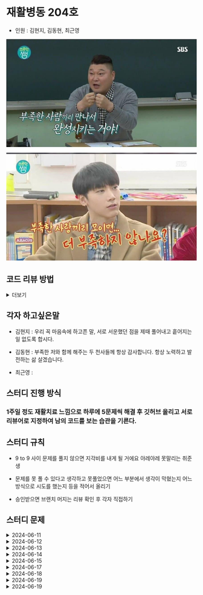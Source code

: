 # 재활병동 204호

- 인원 : 김현지, 김동현, 최근영

![alt text](image-1.png)

## 코드 리뷰 방법

<details>
  <summary>더보기</summary>

![alt text](image.png)

1. 들어간다

![alt text](image-2.png)

2. 커밋 버튼을 누른다

![alt text](image-3.png)

3. 리뷰할 커밋에 들어간다

![alt text](image-4.png)

4. 리뷰 혹은 궁금한 부분에 + 버튼을 눌러서 comment를 남긴다.

![alt text](image-5.png)

5. 메인으로 돌아오면 위와 같이 생성된 것을 볼 수 있다.

</details>

## 각자 하고싶은말

- 김현지 : 우리 꼭 마음속에 하고픈 말, 서로 서운했던 점을 제때 풀어내고 흩어지는 일 없도록 합시다.

- 김동현 : 부족한 저와 함께 해주는 두 천사들께 항상 감사합니다. 항상 노력하고 발전하는 삶 살겠습니다.

- 최근영 :

## 스터디 진행 방식

### 1주일 정도 재활치료 느낌으로 하루에 5문제씩 해결 후 깃허브 올리고 서로 리뷰어로 지정하여 남의 코드를 보는 습관을 기른다.

## 스터디 규칙

- 9 to 9 사이 문제를 풀지 않으면 지각비를 내게 될 거에요 야레야레 못말리는 취준생

- 문제를 못 풀 수 있다고 생각하고 못풀었으면 어느 부분에서 생각이 막혔는지 어느 방식으로 시도를 했는지 등을 적어서 올리기

- 승인받으면 브랜치 머지는 리뷰 확인 후 각자 직접하기

## 스터디 문제

<details markdown="1">
  <summary>2024-06-11</summary>

| 문제                                                | 김현지                                     | 김동현                                                  |
| --------------------------------------------------- | ------------------------------------------ | ------------------------------------------------------- |
| [알람 시계](https://www.acmicpc.net/problem/2884)   | [문제풀이](./MyeonJi/24.06/06.11/2884.py)  | [문제풀이](./CHiCO/24.06/06.11/BOJ_2884_AlarmClock.py)  |
| [별 찍기 - 2](https://www.acmicpc.net/problem/2439) | [문제풀이](./MyeonJi/24.06/06.11/2439.py)  | [문제풀이](./CHiCO/24.06/06.11/BOJ_2439_StarJJickgi.py) |
| [최댓값](https://www.acmicpc.net/problem/2562)      | [문제풀이](./MyeonJi/24.06/06.11/2562.py)  | [문제풀이](./CHiCO/24.06/06.11/BOJ_2562_MaxVal.py)      |
| [공 넣기](https://www.acmicpc.net/problem/10810)    | [문제풀이](./MyeonJi/24.06/06.11/10810.py) | [문제풀이](./CHiCO/24.06/06.11/BOJ_10810_BallPut.py)    |
| [단어의 개수](https://www.acmicpc.net/problem/1152) | [문제풀이](./MyeonJi/24.06/06.11/1152.py)  | [문제풀이](./CHiCO/24.06/06.11/BOJ_1152_HowMuchWord.py) |

</details>

<details markdown="2">
  <summary>2024-06-12</summary>

| 문제                                                      | 김현지                                     | 김동현                                                     |
| --------------------------------------------------------- | ------------------------------------------ | ---------------------------------------------------------- |
| [상수](https://www.acmicpc.net/problem/2908)              | [문제풀이](./MyeonJi/24.06/06.12/2908.py)  | [문제풀이](./CHiCO/24.06/06.12/BOJ_2908_sangsu.py)         |
| [그대로 출력하기2](https://www.acmicpc.net/problem/11718) | [문제풀이](./MyeonJi/24.06/06.12/11718.py) | [문제풀이](./CHiCO/24.06/06.12/BOJ_11718_gudaeroPrint.py)  |
| [바구니 뒤집기](https://www.acmicpc.net/problem/10811)    | [문제풀이](./MyeonJi/24.06/06.12/10811.py) | [문제풀이](./CHiCO/24.06/06.12/BOJ_10811_ReverseBasket.py) |
| [블랙잭](https://www.acmicpc.net/problem/2798)            | [문제풀이](./MyeonJi/24.06/06.12/2798.py)  | [문제풀이](./CHiCO/24.06/06.12/BOJ_2798_BlackJack.py)      |
| [커트 라인](https://www.acmicpc.net/problem/25305)        | [문제풀이](./MyeonJi/24.06/06.12/25305.py) | [문제풀이](./CHiCO/24.06/06.12/BOJ_25305_CutLine.py)       |

</details>
<details markdown="3">
  <summary>2024-06-13</summary>

| 문제                                                           | 김현지                                     | 김동현                                                     |
| -------------------------------------------------------------- | ------------------------------------------ | ---------------------------------------------------------- |
| [다이얼](https://www.acmicpc.net/problem/5622)                 | [문제풀이](./MyeonJi/24.06/06.13/5622.py)  | [문제풀이](./CHiCO/24.06/06.13/BOJ_5622_Dial.py)           |
| [수 정렬하기 3](https://www.acmicpc.net/problem/10989)         | [문제풀이](./MyeonJi/24.06/06.13/10989.py) | [문제풀이](./CHiCO/24.06/06.13/BOJ_10989_NumSort3.py)      |
| [달팽이는 올라가고 싶다](https://www.acmicpc.net/problem/2869) | [문제풀이](./MyeonJi/24.06/06.13/2869.py)  | [문제풀이](./CHiCO/24.06/06.13/BOJ_2869_SnailWantsGoUp.py) |
| [세탁소 사장 동혁](https://www.acmicpc.net/problem/2720)       | [문제풀이](./MyeonJi/24.06/06.13/2720.py)  | [문제풀이](./CHiCO/24.06/06.13/BOJ_2720_STXOwnerDH.py)     |
| [단어 공부](https://www.acmicpc.net/problem/1157)              | [문제풀이](./MyeonJi/24.06/06.13/1157.py)  | [문제풀이](./CHiCO/24.06/06.13/BOJ_1157_VocaStudy.py)      |

</details>

<details markdown="4">
  <summary>2024-06-14</summary>

| 문제                                                      | 김현지                                     | 김동현                                                          |
| --------------------------------------------------------- | ------------------------------------------ | --------------------------------------------------------------- |
| [버그왕](https://www.acmicpc.net/problem/3447)            | [문제풀이](./MyeonJi/24.06/06.14/3447.py)  | [문제풀이](./CHiCO/24.06/06.14/BOJ_3447_BugKing.py)             |
| [막대기](https://www.acmicpc.net/problem/17608)           | [문제풀이](./MyeonJi/24.06/06.14/17608.py) | [문제풀이](./CHiCO/24.06/06.14/BOJ_17608_Stick.py)              |
| [소인수분해](https://www.acmicpc.net/problem/11653)       | [문제풀이](./MyeonJi/24.06/06.14/11653.py) | [문제풀이](./CHiCO/24.06/06.14/BOJ_11653_PrimeFactorization.py) |
| [부녀회장이 될테야](https://www.acmicpc.net/problem/2775) | [문제풀이](./MyeonJi/24.06/06.14/2775.py)  | [문제풀이](./CHiCO/24.06/06.14/BOJ_2775_WannaBeBNHJ.py)         |
| [캠핑](https://www.acmicpc.net/problem/4796)              | [문제풀이](./MyeonJi/24.06/06.14/4796.py)  | [문제풀이](./CHiCO/24.06/06.14/BOJ_4796_Camping.py)             |

</details>

<details markdown="5">
  <summary>2024-06-15</summary>

| 문제                                                     | 김현지                                     | 김동현                                                   |
| -------------------------------------------------------- | ------------------------------------------ | -------------------------------------------------------- |
| [TV 크기](https://www.acmicpc.net/problem/1297)          | [문제풀이](./MyeonJi/24.06/06.15/1297.py)  | [문제풀이](./CHiCO/24.06/06.15/BOJ_1297_TVSize.py)       |
| [슈퍼 마리오](https://www.acmicpc.net/problem/2851)      | [문제풀이](./MyeonJi/24.06/06.15/2851.py)  | [문제풀이](./CHiCO/24.06/06.15/BOJ_2851_SuperMario.py)   |
| [단어순서 뒤집기](https://www.acmicpc.net/problem/12605) | [문제풀이](./MyeonJi/24.06/06.15/12605.py) | [문제풀이](./CHiCO/24.06/06.15/BOJ_12605_ReverseWord.py) |
| [카드 역배치](https://www.acmicpc.net/problem/10804)     | [문제풀이](./MyeonJi/24.06/06.15/10804.py) | [문제풀이](./CHiCO/24.06/06.15/BOJ_10804_CardReverse.py) |
| [팰린드롬수](https://www.acmicpc.net/problem/1259)       | [문제풀이](./MyeonJi/24.06/06.15/1259.py)  | [문제풀이](./CHiCO/24.06/06.15/BOJ_1259_Palindrome.py)   |

</details>

<details markdown="6">
  <summary>2024-06-17</summary>

| 문제                                                  | 김현지                                    | 김동현                                                              | 최근영                                |
| ----------------------------------------------------- | ----------------------------------------- | ------------------------------------------------------------------- | ------------------------------------- |
| [평균은 넘겠지](https://www.acmicpc.net/problem/4344) | [문제풀이](./MyeonJi/24.06/06.17/4344.py) | [문제풀이](./CHiCO/24.06/06.16/BOJ_4344_OverAvg.py)                 | [문제풀이](./CKY/24.06/06.17/4344.js) |
| [초콜릿 자르기](https://www.acmicpc.net/problem/2163) | [문제풀이](./MyeonJi/24.06/06.17/2163.py) | [문제풀이](./CHiCO/24.06/06.16/BOJ_2163_CutChoco.py)                | [문제풀이](./CKY/24.06/06.17/2163.js) |
| [완전제곱수](https://www.acmicpc.net/problem/1977)    | [문제풀이](./MyeonJi/24.06/06.17/1977.py) | [문제풀이](./CHiCO/24.06/06.16/BOJ_1977_PerfectSquareExpression.py) | [문제풀이](./CKY/24.06/06.17/1977.js) |
| [소수 단어](https://www.acmicpc.net/problem/2153)     | [문제풀이](./MyeonJi/24.06/06.17/2153.py) | [문제풀이](./CHiCO/24.06/06.16/BOJ_2153_PrimeNumber.py)             | [문제풀이](./CKY/24.06/06.17/2153.js) |
| [약수들의 합](https://www.acmicpc.net/problem/9506)   | [문제풀이](./MyeonJi/24.06/06.17/9506.py) | [문제풀이](./CHiCO/24.06/06.16/BOJ_9506_DivisorSum.py)              | [문제풀이](./CKY/24.06/06.17/9506.js) |

</details>

<details markdown="7">
  <summary>2024-06-18</summary>

| 문제                                                | 김현지                                     | 김동현                                                           | 최근영                                 |
| --------------------------------------------------- | ------------------------------------------ | ---------------------------------------------------------------- | -------------------------------------- |
| [수열의 변화](https://www.acmicpc.net/problem/1551) | [문제풀이](./MyeonJi/24.06/06.18/1551.py)  | [문제풀이](./CHiCO/24.06/06.17/BOJ_1551_SooyeolChange.py)        | [문제풀이](./CKY/24.06/06.18/1551.js)  |
| [컵홀더](https://www.acmicpc.net/problem/2810)      | [문제풀이](./MyeonJi/24.06/06.18/2810.py)  | [문제풀이](./CHiCO/24.06/06.17/BOJ_2810_CupHolder.py)            | [문제풀이](./CKY/24.06/06.18/2810.js)  |
| [거스름돈](https://www.acmicpc.net/problem/14916)   | [문제풀이](./MyeonJi/24.06/06.18/14916.py) | [문제풀이](./CHiCO/24.06/06.17/BOJ_14916_ChangeMoney.py)         | [문제풀이](./CKY/24.06/06.18/14916.js) |
| [행렬 곱셈](https://www.acmicpc.net/problem/2740)   | [문제풀이](./MyeonJi/24.06/06.18/2740.py)  | [문제풀이](./CHiCO/24.06/06.17/BOJ_2740_MatrixMultiplication.py) | [문제풀이](./CKY/24.06/06.18/2740.js)  |
| [덩치](https://www.acmicpc.net/problem/7568)        | [문제풀이](./MyeonJi/24.06/06.18/7568.py)  | [문제풀이](./CHiCO/24.06/06.17/BOJ_7568_BIg.py)                  | [문제풀이](./CKY/24.06/06.18/7568.js)  |

</details>

<details markdown="8">
  <summary>2024-06-19</summary>

| 문제                                                  | 김현지        | 김동현        | 최근영        |
| ----------------------------------------------------- | ------------- | ------------- | ------------- |
| [국회의원 선거](https://www.acmicpc.net/problem/1417) | [문제풀이](#) | [문제풀이](#) | [문제풀이](#) |
| [덱](https://www.acmicpc.net/problem/10866)           | [문제풀이](#) | [문제풀이](#) | [문제풀이](#) |
| [좋은 단어](https://www.acmicpc.net/problem/3986)     | [문제풀이](#) | [문제풀이](#) | [문제풀이](#) |

</details>

<details markdown="9">
  <summary>2024-06-19</summary>

| 문제                                                       | 김현지        | 김동현        | 최근영        |
| ---------------------------------------------------------- | ------------- | ------------- | ------------- |
| [수 찾기](https://www.acmicpc.net/problem/1920)            | [문제풀이](#) | [문제풀이](#) | [문제풀이](#) |
| [큰 수 구성하기](https://www.acmicpc.net/problem/18511)    | [문제풀이](#) | [문제풀이](#) | [문제풀이](#) |
| [누울 자리를 찾아라](https://www.acmicpc.net/problem/1652) | [문제풀이](#) | [문제풀이](#) | [문제풀이](#) |

</details>
